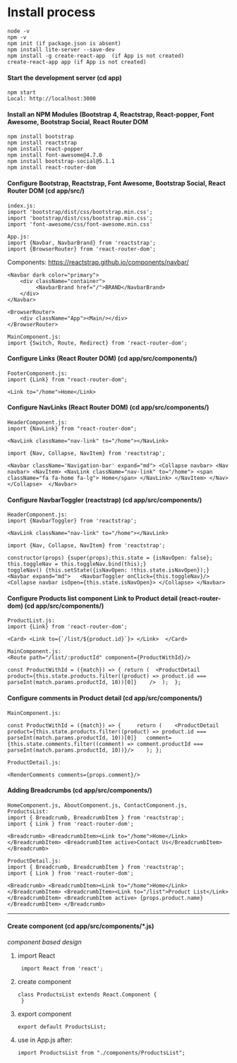 # Install process

    node -v
    npm -v
    npm init (if package.json is absent)
    npm install lite-server --save-dev
    npm install -g create-react-app  (if App is not created)
    create-react-app app (if App is not created)
    
#### Start the development server (cd app)

    npm start
    Local: http://localhost:3000
    
#### Install an NPM Modules (Bootstrap 4, Reactstrap, React-popper, Font Awesome, Bootstrap Social, React Router DOM 

    npm install bootstrap
    npm install reactstrap
    npm install react-popper
    npm install font-awesome@4.7.0
    npm install bootstrap-social@5.1.1
    npm install react-router-dom
    
#### Configure Bootstrap, Reactstrap, Font Awesome, Bootstrap Social, React Router DOM (cd app/src/)

    index.js:
    import 'bootstrap/dist/css/bootstrap.min.css';
    import 'bootstrap/dist/css/bootstrap.min.css';
    import 'font-awesome/css/font-awesome.min.css'
    
    App.js:
    import {Navbar, NavbarBrand} from 'reactstrap';
    import {BrowserRouter} from 'react-router-dom';
    
Components: https://reactstrap.github.io/components/navbar/

    <Navbar dark color="primary">
        <div className="container">
             <NavbarBrand href="/">BRAND</NavbarBrand>
        </div>
    </Navbar>
    
    <BrowserRouter>
        <div className="App"><Main/></div>
    </BrowserRouter>    
    
    MainComponent.js:
    import {Switch, Route, Redirect} from 'react-router-dom';
    
    
#### Configure Links (React Router DOM) (cd app/src/components/)

    FooterComponent.js:
    import {Link} from "react-router-dom";
        
    <Link to="/home">Home</Link>
      
  
      
#### Configure NavLinks (React Router DOM) (cd app/src/components/)

    HeaderComponent.js:
    import {NavLink} from "react-router-dom";
        
    <NavLink className="nav-link" to="/home"></NavLink>
      
    import {Nav, Collapse, NavItem} from 'reactstrap';
      
    <Navbar className='Navigation-bar' expand="md"> <Collapse navbar> <Nav navbar> <NavItem> <NavLink className="nav-link" to="/home"> <span className="fa fa-home fa-lg"> Home</span> </NavLink> </NavItem> </Nav> </Collapse>  </Navbar>
      
  
    
      
#### Configure NavbarToggler (reactstrap) (cd app/src/components/)

    HeaderComponent.js:
    import {NavbarToggler} from 'reactstrap';
        
    <NavLink className="nav-link" to="/home"></NavLink>
      
    import {Nav, Collapse, NavItem} from 'reactstrap';
      
    constructor(props) {super(props);this.state = {isNavOpen: false};
    this.toggleNav = this.toggleNav.bind(this);}
    toggleNav() {this.setState({isNavOpen: !this.state.isNavOpen});}
    <Navbar expand="md">   <NavbarToggler onClick={this.toggleNav}/>   <Collapse navbar isOpen={this.state.isNavOpen}> </Collapse> </Navbar>
             
  
  
      
#### Configure Products list component Link to Product detail (react-router-dom) (cd app/src/components/)

    ProductList.js:
    import {Link} from 'react-router-dom';
    
    <Card> <Link to={`/list/${product.id}`}> </Link>  </Card>
    
    MainComponent.js:
    <Route path="/list/:productId" component={ProductWithId}/>
    
    const ProductWithId = ({match}) => { return (  <ProductDetail   product={this.state.products.filter((product) => product.id === parseInt(match.params.productId, 10))[0]}    />  );  };
        
    
      
#### Configure comments in Product detail (cd app/src/components/)

    MainComponent.js:
    
    const ProductWithId = ({match}) => {     return (    <ProductDetail        product={this.state.products.filter((product) => product.id === parseInt(match.params.productId, 10))[0]}   comment={this.state.comments.filter((comment) => comment.productId === parseInt(match.params.productId, 10))}/>    ); };
    
    ProductDetail.js:
    
    <RenderComments comments={props.comment}/>
      
      
      
#### Adding Breadcrumbs (cd app/src/components/)

    HomeComponent.js, AboutComponent.js, ContactComponent.js, ProductsList:
    import { Breadcrumb, BreadcrumbItem } from 'reactstrap';
    import { Link } from 'react-router-dom';
    
    <Breadcrumb> <BreadcrumbItem><Link to="/home">Home</Link></BreadcrumbItem> <BreadcrumbItem active>Contact Us</BreadcrumbItem> </Breadcrumb>
        
    ProductDetail.js:
    import { Breadcrumb, BreadcrumbItem } from 'reactstrap';
    import { Link } from 'react-router-dom';
    
    <Breadcrumb> <BreadcrumbItem><Link to="/home">Home</Link></BreadcrumbItem> <BreadcrumbItem><Link to="/list">Product List</Link></BreadcrumbItem> <BreadcrumbItem active> {props.product.name} </BreadcrumbItem> </Breadcrumb>
    
    
      
  
  
  
  
  
  
  
  
  
  
  
  
  
  
  
  
  
  ---  
    
#### Create component (cd app/src/components/*.js)
*component based design*
 
1. import React
    
        import React from 'react';
2. create component
       
       class ProductsList extends React.Component {
        }
3. export component
       
       export default ProductsList;
4. use  <ProductsList/> in App.js after:
       
       import ProductsList from "./components/ProductsList";

 
    
